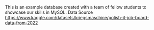 This is an example database created with a team of fellow students to showcase our skills in MySQL. Data Source https://www.kaggle.com/datasets/kriegsmaschine/polish-it-job-board-data-from-2022
